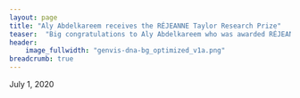 ```yaml
---
layout: page
title: "Aly Abdelkareem receives the RÉJEANNE Taylor Research Prize"
teaser:  "Big congratulations to Aly Abdelkareem who was awarded RÉJEANNE Taylor Research Prize in Precision Cancer Research!"
header:
    image_fullwidth: "genvis-dna-bg_optimized_v1a.png"
breadcrumb: true
---
```

July 1, 2020
